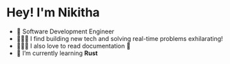 # Hey! I'm Nikitha

- 🔭 Software Development Engineer
- 👩🏻‍💻 I find building new tech and solving real-time problems exhilarating!
- 👩🏻‍🏫 I also love to read documentation 🙈
- 🌱 I’m currently learning **Rust**
